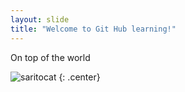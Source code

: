 ```yaml
---
layout: slide
title: "Welcome to Git Hub learning!"
---
```


On top of the world 

![saritocat](https://octodex.github.com/yogitocat/)
{: .center}
